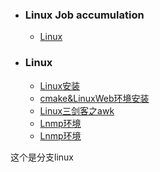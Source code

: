 + ### Linux Job accumulation 
    + [Linux](#Linux)
+ ### Linux
    + [Linux安装](https://github.com/Kingserch/Job-accumulation/blob/Linux/Linux/Linux%E5%88%9D%E5%A7%8B%E5%8C%96.md)
	+ [cmake&LinuxWeb环境安装](https://github.com/Kingserch/Job-accumulation/blob/Linux/Linux/Linux%E5%88%9D%E5%A7%8B%E5%8C%96%E4%BA%8C.md)
    + [Linux三剑客之awk](https://github.com/Kingserch/Job-accumulation/blob/Linux/Linux/Linux%E4%B8%89%E5%89%91%E5%AE%A2%E4%B9%8Bawk.md)	
    + [Lnmp环境](https://github.com/Kingserch/Job-accumulation/blob/Linux/Linux/Lnmp.md)
    + [Lnmp环境](https://github.com/Kingserch/Job-accumulation/blob/Linux/Linux/nginx优化.md)	
	
	
这个是分支linux
